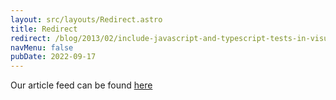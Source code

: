 ```yaml
---
layout: src/layouts/Redirect.astro
title: Redirect
redirect: /blog/2013/02/include-javascript-and-typescript-tests-in-visual-studio/
navMenu: false
pubDate: 2022-09-17
---
```

<div>
Our article feed can be found <a href="/blog/2013/02/include-javascript-and-typescript-tests-in-visual-studio/">here</a>
</div>
